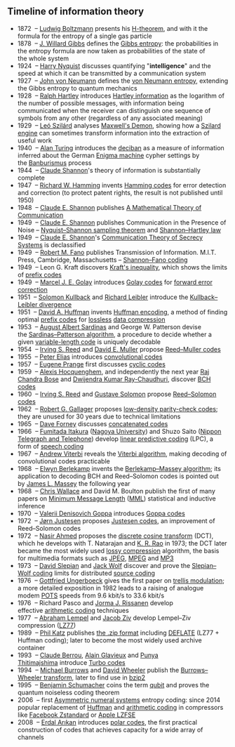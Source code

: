 
<h2 id="Timeline of information theory">Timeline of information theory </h2>

<ul>
<li>1872&nbsp;&nbsp;&ndash;&nbsp;<a href="https://en.wikipedia.org/wiki/Ludwig_Boltzmann" target="_blank" rel="nofollow noopener">Ludwig Boltzmann</a>&nbsp;presents his&nbsp;<a href="https://en.wikipedia.org/wiki/H-theorem" target="_blank" rel="nofollow noopener">H-theorem</a>, and with it the formula&nbsp;for the entropy of a single gas particle</li>
<li>1878&nbsp;&nbsp;&ndash;&nbsp;<a href="https://en.wikipedia.org/wiki/J._Willard_Gibbs" target="_blank" rel="nofollow noopener">J. Willard Gibbs</a>&nbsp;defines the&nbsp;<a href="https://en.wikipedia.org/wiki/Gibbs_entropy" target="_blank" rel="nofollow noopener">Gibbs entropy</a>: the probabilities in the entropy formula are now taken as probabilities of the state of the&nbsp;whole&nbsp;system</li>
<li>1924&nbsp;&nbsp;&ndash;&nbsp;<a href="https://en.wikipedia.org/wiki/Harry_Nyquist" target="_blank" rel="nofollow noopener">Harry Nyquist</a>&nbsp;discusses quantifying "<strong>intelligence</strong>" and the speed at which it can be transmitted by a communication system</li>
<li>1927&nbsp;&nbsp;&ndash;&nbsp;<a href="https://en.wikipedia.org/wiki/John_von_Neumann" target="_blank" rel="nofollow noopener">John von Neumann</a>&nbsp;defines the&nbsp;<a href="https://en.wikipedia.org/wiki/Von_Neumann_entropy" target="_blank" rel="nofollow noopener">von Neumann entropy</a>, extending the Gibbs entropy to quantum mechanics</li>
<li>1928&nbsp;&nbsp;&ndash;&nbsp;<a href="https://en.wikipedia.org/wiki/Ralph_Hartley" target="_blank" rel="nofollow noopener">Ralph Hartley</a>&nbsp;introduces&nbsp;<a href="https://en.wikipedia.org/wiki/Hartley_information" target="_blank" rel="nofollow noopener">Hartley information</a>&nbsp;as the logarithm of the number of possible messages, with information being communicated when the receiver can distinguish one sequence of symbols from any other (regardless of any associated meaning)</li>
<li>1929&nbsp;&nbsp;&ndash;&nbsp;<a href="https://en.wikipedia.org/wiki/Le%C3%B3_Szil%C3%A1rd" target="_blank" rel="nofollow noopener">Le&oacute; Szil&aacute;rd</a>&nbsp;analyses&nbsp;<a href="https://en.wikipedia.org/wiki/Maxwell%27s_Demon" target="_blank" rel="nofollow noopener">Maxwell's Demon</a>, showing how a&nbsp;<a href="https://en.wikipedia.org/wiki/Szilard_engine" target="_blank" rel="nofollow noopener">Szilard engine</a>&nbsp;can sometimes transform information into the extraction of useful work</li>
<li>1940&nbsp;&nbsp;&ndash;&nbsp;<a href="https://en.wikipedia.org/wiki/Alan_Turing" target="_blank" rel="nofollow noopener">Alan Turing</a>&nbsp;introduces the&nbsp;<a href="https://en.wikipedia.org/wiki/Deciban" target="_blank" rel="nofollow noopener">deciban</a>&nbsp;as a measure of information inferred about the German&nbsp;<a href="https://en.wikipedia.org/wiki/Enigma_machine" target="_blank" rel="nofollow noopener">Enigma machine</a>&nbsp;cypher settings by the&nbsp;<a href="https://en.wikipedia.org/wiki/Banburismus" target="_blank" rel="nofollow noopener">Banburismus</a>&nbsp;process</li>
<li>1944&nbsp;&nbsp;&ndash;&nbsp;<a href="https://en.wikipedia.org/wiki/Claude_Shannon" target="_blank" rel="nofollow noopener">Claude Shannon</a>'s theory of information is substantially complete</li>
<li>1947&nbsp;&nbsp;&ndash;&nbsp;<a href="https://en.wikipedia.org/wiki/Richard_W._Hamming" target="_blank" rel="nofollow noopener">Richard W. Hamming</a>&nbsp;invents&nbsp;<a href="https://en.wikipedia.org/wiki/Hamming_code" target="_blank" rel="nofollow noopener">Hamming codes</a>&nbsp;for error detection and correction (to protect patent rights, the result is not published until 1950)</li>
<li>1948&nbsp;&nbsp;&ndash;&nbsp;<a href="https://en.wikipedia.org/wiki/Claude_E._Shannon" target="_blank" rel="nofollow noopener">Claude E. Shannon</a>&nbsp;publishes&nbsp;<a href="https://en.wikipedia.org/wiki/A_Mathematical_Theory_of_Communication" target="_blank" rel="nofollow noopener">A Mathematical Theory of Communication</a></li>
<li>1949&nbsp;&nbsp;&ndash;&nbsp;<a href="https://en.wikipedia.org/wiki/Claude_E._Shannon" target="_blank" rel="nofollow noopener">Claude E. Shannon</a>&nbsp;publishes&nbsp;Communication in the Presence of Noise&nbsp;&ndash;&nbsp;<a href="https://en.wikipedia.org/wiki/Nyquist%E2%80%93Shannon_sampling_theorem" target="_blank" rel="nofollow noopener">Nyquist&ndash;Shannon sampling theorem</a>&nbsp;and&nbsp;<a href="https://en.wikipedia.org/wiki/Shannon%E2%80%93Hartley_law" target="_blank" rel="nofollow noopener">Shannon&ndash;Hartley law</a></li>
<li>1949&nbsp;&nbsp;&ndash;&nbsp;<a href="https://en.wikipedia.org/wiki/Claude_E._Shannon" target="_blank" rel="nofollow noopener">Claude E. Shannon</a>'s&nbsp;<a href="https://en.wikipedia.org/wiki/Communication_Theory_of_Secrecy_Systems" target="_blank" rel="nofollow noopener">Communication Theory of Secrecy Systems</a>&nbsp;is declassified</li>
<li>1949&nbsp;&nbsp;&ndash;&nbsp;<a href="https://en.wikipedia.org/wiki/Robert_M._Fano" target="_blank" rel="nofollow noopener">Robert M. Fano</a>&nbsp;publishes&nbsp;Transmission of Information. M.I.T. Press, Cambridge, Massachusetts &ndash;&nbsp;<a href="https://en.wikipedia.org/wiki/Shannon%E2%80%93Fano_coding" target="_blank" rel="nofollow noopener">Shannon&ndash;Fano coding</a></li>
<li>1949&nbsp;&nbsp;&ndash; Leon G. Kraft discovers&nbsp;<a href="https://en.wikipedia.org/wiki/Kraft%27s_inequality" target="_blank" rel="nofollow noopener">Kraft's inequality</a>, which shows the limits of&nbsp;<a href="https://en.wikipedia.org/wiki/Prefix_codes" target="_blank" rel="nofollow noopener">prefix codes</a></li>
<li>1949&nbsp;&nbsp;&ndash;&nbsp;<a href="https://en.wikipedia.org/wiki/Marcel_J._E._Golay" target="_blank" rel="nofollow noopener">Marcel J. E. Golay</a>&nbsp;introduces&nbsp;<a href="https://en.wikipedia.org/wiki/Golay_code_(disambiguation)" target="_blank" rel="nofollow noopener">Golay codes</a>&nbsp;for&nbsp;<a href="https://en.wikipedia.org/wiki/Forward_error_correction" target="_blank" rel="nofollow noopener">forward error correction</a></li>
<li>1951&nbsp;&nbsp;&ndash;&nbsp;<a href="https://en.wikipedia.org/wiki/Solomon_Kullback" target="_blank" rel="nofollow noopener">Solomon Kullback</a>&nbsp;and&nbsp;<a href="https://en.wikipedia.org/wiki/Richard_Leibler" target="_blank" rel="nofollow noopener">Richard Leibler</a>&nbsp;introduce the&nbsp;<a href="https://en.wikipedia.org/wiki/Kullback%E2%80%93Leibler_divergence" target="_blank" rel="nofollow noopener">Kullback&ndash;Leibler divergence</a></li>
<li>1951&nbsp;&nbsp;&ndash;&nbsp;<a href="https://en.wikipedia.org/wiki/David_A._Huffman" target="_blank" rel="nofollow noopener">David A. Huffman</a>&nbsp;invents&nbsp;<a href="https://en.wikipedia.org/wiki/Huffman_encoding" target="_blank" rel="nofollow noopener">Huffman encoding</a>, a method of finding optimal&nbsp;<a href="https://en.wikipedia.org/wiki/Prefix_codes" target="_blank" rel="nofollow noopener">prefix codes</a>&nbsp;for&nbsp;<a href="https://en.wikipedia.org/wiki/Lossless" target="_blank" rel="nofollow noopener">lossless</a>&nbsp;<a href="https://en.wikipedia.org/wiki/Data_compression" target="_blank" rel="nofollow noopener">data compression</a></li>
<li>1953&nbsp;&nbsp;&ndash;&nbsp;<a href="https://en.wikipedia.org/w/index.php?title=August_Albert_Sardinas&amp;action=edit&amp;redlink=1" target="_blank" rel="nofollow noopener">August Albert Sardinas</a>&nbsp;and George W. Patterson devise the&nbsp;<a href="https://en.wikipedia.org/wiki/Sardinas%E2%80%93Patterson_algorithm" target="_blank" rel="nofollow noopener">Sardinas&ndash;Patterson algorithm</a>, a procedure to decide whether a given&nbsp;<a href="https://en.wikipedia.org/wiki/Variable-length_code" target="_blank" rel="nofollow noopener">variable-length code</a>&nbsp;is uniquely decodable</li>
<li>1954&nbsp;&nbsp;&ndash;&nbsp;<a href="https://en.wikipedia.org/wiki/Irving_S._Reed" target="_blank" rel="nofollow noopener">Irving S. Reed</a>&nbsp;and&nbsp;<a href="https://en.wikipedia.org/wiki/David_E._Muller" target="_blank" rel="nofollow noopener">David E. Muller</a>&nbsp;propose&nbsp;<a href="https://en.wikipedia.org/wiki/Reed%E2%80%93Muller_code" target="_blank" rel="nofollow noopener">Reed&ndash;Muller codes</a></li>
<li>1955&nbsp;&nbsp;&ndash;&nbsp;<a href="https://en.wikipedia.org/wiki/Peter_Elias" target="_blank" rel="nofollow noopener">Peter Elias</a>&nbsp;introduces&nbsp;<a href="https://en.wikipedia.org/wiki/Convolutional_code" target="_blank" rel="nofollow noopener">convolutional codes</a></li>
<li>1957&nbsp;&nbsp;&ndash;&nbsp;<a href="https://en.wikipedia.org/wiki/Eugene_Prange" target="_blank" rel="nofollow noopener">Eugene Prange</a>&nbsp;first discusses&nbsp;<a href="https://en.wikipedia.org/wiki/Cyclic_code" target="_blank" rel="nofollow noopener">cyclic codes</a></li>
<li>1959&nbsp;&nbsp;&ndash;&nbsp;<a href="https://en.wikipedia.org/wiki/Alexis_Hocquenghem" target="_blank" rel="nofollow noopener">Alexis Hocquenghem</a>, and independently the next year&nbsp;<a href="https://en.wikipedia.org/wiki/Raj_Chandra_Bose" target="_blank" rel="nofollow noopener">Raj Chandra Bose</a>&nbsp;and&nbsp;<a href="https://en.wikipedia.org/wiki/Dwijendra_Kumar_Ray-Chaudhuri" target="_blank" rel="nofollow noopener">Dwijendra Kumar Ray-Chaudhuri</a>, discover&nbsp;<a href="https://en.wikipedia.org/wiki/BCH_code" target="_blank" rel="nofollow noopener">BCH codes</a></li>
<li>1960&nbsp;&nbsp;&ndash;&nbsp;<a href="https://en.wikipedia.org/wiki/Irving_S._Reed" target="_blank" rel="nofollow noopener">Irving S. Reed</a>&nbsp;and&nbsp;<a href="https://en.wikipedia.org/wiki/Gustave_Solomon" target="_blank" rel="nofollow noopener">Gustave Solomon</a>&nbsp;propose&nbsp;<a href="https://en.wikipedia.org/wiki/Reed%E2%80%93Solomon_code" target="_blank" rel="nofollow noopener">Reed&ndash;Solomon codes</a></li>
<li>1962&nbsp;&nbsp;&ndash;&nbsp;<a href="https://en.wikipedia.org/wiki/Robert_G._Gallager" target="_blank" rel="nofollow noopener">Robert G. Gallager</a>&nbsp;proposes&nbsp;<a href="https://en.wikipedia.org/wiki/Low-density_parity-check_code" target="_blank" rel="nofollow noopener">low-density parity-check codes</a>; they are unused for 30 years due to technical limitations</li>
<li>1965&nbsp;&nbsp;&ndash;&nbsp;<a href="https://en.wikipedia.org/wiki/Dave_Forney" target="_blank" rel="nofollow noopener">Dave Forney</a>&nbsp;discusses&nbsp;<a href="https://en.wikipedia.org/wiki/Concatenated_code" target="_blank" rel="nofollow noopener">concatenated codes</a></li>
<li>1966&nbsp;&nbsp;&ndash;&nbsp;<a href="https://en.wikipedia.org/wiki/Fumitada_Itakura" target="_blank" rel="nofollow noopener">Fumitada Itakura</a>&nbsp;(<a href="https://en.wikipedia.org/wiki/Nagoya_University" target="_blank" rel="nofollow noopener">Nagoya University</a>) and Shuzo Saito (<a href="https://en.wikipedia.org/wiki/Nippon_Telegraph_and_Telephone" target="_blank" rel="nofollow noopener">Nippon Telegraph and Telephone</a>) develop&nbsp;<a href="https://en.wikipedia.org/wiki/Linear_predictive_coding" target="_blank" rel="nofollow noopener">linear predictive coding</a>&nbsp;(LPC), a form of&nbsp;<a href="https://en.wikipedia.org/wiki/Speech_coding" target="_blank" rel="nofollow noopener">speech coding</a></li>
<li>1967&nbsp;&nbsp;&ndash;&nbsp;<a href="https://en.wikipedia.org/wiki/Andrew_Viterbi" target="_blank" rel="nofollow noopener">Andrew Viterbi</a>&nbsp;reveals the&nbsp;<a href="https://en.wikipedia.org/wiki/Viterbi_algorithm" target="_blank" rel="nofollow noopener">Viterbi algorithm</a>, making decoding of convolutional codes practicable</li>
<li>1968&nbsp;&nbsp;&ndash;&nbsp;<a href="https://en.wikipedia.org/wiki/Elwyn_Berlekamp" target="_blank" rel="nofollow noopener">Elwyn Berlekamp</a>&nbsp;invents the&nbsp;<a href="https://en.wikipedia.org/wiki/Berlekamp%E2%80%93Massey_algorithm" target="_blank" rel="nofollow noopener">Berlekamp&ndash;Massey algorithm</a>; its application to decoding BCH and Reed&ndash;Solomon codes is pointed out by&nbsp;<a href="https://en.wikipedia.org/wiki/James_Lee_Massey" target="_blank" rel="nofollow noopener">James L. Massey</a>&nbsp;the following year</li>
<li>1968&nbsp;&nbsp;&ndash;&nbsp;<a href="https://en.wikipedia.org/wiki/Chris_Wallace_(computer_scientist)" target="_blank" rel="nofollow noopener">Chris Wallace</a>&nbsp;and David M. Boulton publish the first of many papers on&nbsp;<a href="https://en.wikipedia.org/wiki/Minimum_Message_Length" target="_blank" rel="nofollow noopener">Minimum Message Length</a>&nbsp;(<a href="https://en.wikipedia.org/wiki/Minimum_Message_Length" target="_blank" rel="nofollow noopener">MML</a>) statistical and inductive inference</li>
<li>1970&nbsp;&nbsp;&ndash;&nbsp;<a href="https://en.wikipedia.org/wiki/Valerii_Denisovich_Goppa" target="_blank" rel="nofollow noopener">Valerii Denisovich Goppa</a>&nbsp;introduces&nbsp;<a href="https://en.wikipedia.org/wiki/Goppa_code" target="_blank" rel="nofollow noopener">Goppa codes</a></li>
<li>1972&nbsp;&nbsp;&ndash;&nbsp;<a href="https://en.wikipedia.org/w/index.php?title=J%C3%B8rn_Justesen&amp;action=edit&amp;redlink=1" target="_blank" rel="nofollow noopener">J&oslash;rn Justesen</a>&nbsp;proposes&nbsp;<a href="https://en.wikipedia.org/wiki/Justesen_code" target="_blank" rel="nofollow noopener">Justesen codes</a>, an improvement of Reed&ndash;Solomon codes</li>
<li>1972&nbsp;&nbsp;&ndash;&nbsp;<a href="https://en.wikipedia.org/wiki/N._Ahmed" target="_blank" rel="nofollow noopener">Nasir Ahmed</a>&nbsp;proposes the&nbsp;<a href="https://en.wikipedia.org/wiki/Discrete_cosine_transform" target="_blank" rel="nofollow noopener">discrete cosine transform</a>&nbsp;(DCT), which he develops with T. Natarajan and&nbsp;<a href="https://en.wikipedia.org/wiki/K._R._Rao" target="_blank" rel="nofollow noopener">K. R. Rao</a>&nbsp;in 1973;&nbsp;the DCT later became the most widely used&nbsp;<a href="https://en.wikipedia.org/wiki/Lossy_compression" target="_blank" rel="nofollow noopener">lossy compression</a>&nbsp;algorithm, the basis for multimedia formats such as&nbsp;<a href="https://en.wikipedia.org/wiki/JPEG" target="_blank" rel="nofollow noopener">JPEG</a>,&nbsp;<a href="https://en.wikipedia.org/wiki/MPEG" target="_blank" rel="nofollow noopener">MPEG</a>&nbsp;and&nbsp;<a href="https://en.wikipedia.org/wiki/MP3" target="_blank" rel="nofollow noopener">MP3</a></li>
<li>1973&nbsp;&nbsp;&ndash;&nbsp;<a href="https://en.wikipedia.org/wiki/David_Slepian" target="_blank" rel="nofollow noopener">David Slepian</a>&nbsp;and&nbsp;<a href="https://en.wikipedia.org/wiki/Jack_Keil_Wolf" target="_blank" rel="nofollow noopener">Jack Wolf</a>&nbsp;discover and prove the&nbsp;<a href="https://en.wikipedia.org/wiki/Slepian%E2%80%93Wolf_coding" target="_blank" rel="nofollow noopener">Slepian&ndash;Wolf coding</a>&nbsp;limits for distributed&nbsp;<a href="https://en.wikipedia.org/wiki/Source_coding" target="_blank" rel="nofollow noopener">source coding</a></li>
<li>1976&nbsp;&nbsp;&ndash;&nbsp;<a href="https://en.wikipedia.org/wiki/Gottfried_Ungerboeck" target="_blank" rel="nofollow noopener">Gottfried Ungerboeck</a>&nbsp;gives the first paper on&nbsp;<a href="https://en.wikipedia.org/wiki/Trellis_modulation" target="_blank" rel="nofollow noopener">trellis modulation</a>; a more detailed exposition in 1982 leads to a raising of analogue modem&nbsp;<a href="https://en.wikipedia.org/wiki/Plain_old_telephone_service" target="_blank" rel="nofollow noopener">POTS</a>&nbsp;speeds from 9.6 kbit/s to 33.6 kbit/s</li>
<li>1976&nbsp;&nbsp;&ndash; Richard Pasco and&nbsp;<a href="https://en.wikipedia.org/wiki/Jorma_J._Rissanen" target="_blank" rel="nofollow noopener">Jorma J. Rissanen</a>&nbsp;develop effective&nbsp;<a href="https://en.wikipedia.org/wiki/Arithmetic_coding" target="_blank" rel="nofollow noopener">arithmetic coding</a>&nbsp;techniques</li>
<li>1977&nbsp;&nbsp;&ndash;&nbsp;<a href="https://en.wikipedia.org/wiki/Abraham_Lempel" target="_blank" rel="nofollow noopener">Abraham Lempel</a>&nbsp;and&nbsp;<a href="https://en.wikipedia.org/wiki/Jacob_Ziv" target="_blank" rel="nofollow noopener">Jacob Ziv</a>&nbsp;develop Lempel&ndash;Ziv compression (<a href="https://en.wikipedia.org/wiki/LZ77" target="_blank" rel="nofollow noopener">LZ77</a>)</li>
<li>1989&nbsp;&nbsp;&ndash;&nbsp;<a href="https://en.wikipedia.org/wiki/Phil_Katz" target="_blank" rel="nofollow noopener">Phil Katz</a>&nbsp;publishes&nbsp;<a href="https://en.wikipedia.org/wiki/ZIP_(file_format)" target="_blank" rel="nofollow noopener">the&nbsp;.zip&nbsp;format</a>&nbsp;including&nbsp;<a href="https://en.wikipedia.org/wiki/DEFLATE" target="_blank" rel="nofollow noopener">DEFLATE</a>&nbsp;(LZ77 + Huffman coding); later to become the most widely used archive container</li>
<li>1993&nbsp;&nbsp;&ndash;&nbsp;<a href="https://en.wikipedia.org/wiki/Claude_Berrou" target="_blank" rel="nofollow noopener">Claude Berrou</a>,&nbsp;<a href="https://en.wikipedia.org/wiki/Alain_Glavieux" target="_blank" rel="nofollow noopener">Alain Glavieux</a>&nbsp;and&nbsp;<a href="https://en.wikipedia.org/wiki/Punya_Thitimajshima" target="_blank" rel="nofollow noopener">Punya Thitimajshima</a>&nbsp;introduce&nbsp;<a href="https://en.wikipedia.org/wiki/Turbo_code" target="_blank" rel="nofollow noopener">Turbo codes</a></li>
<li>1994&nbsp;&nbsp;&ndash;&nbsp;<a href="https://en.wikipedia.org/wiki/Michael_Burrows" target="_blank" rel="nofollow noopener">Michael Burrows</a>&nbsp;and&nbsp;<a href="https://en.wikipedia.org/wiki/David_Wheeler_(computer_scientist)" target="_blank" rel="nofollow noopener">David Wheeler</a>&nbsp;publish the&nbsp;<a href="https://en.wikipedia.org/wiki/Burrows%E2%80%93Wheeler_transform" target="_blank" rel="nofollow noopener">Burrows&ndash;Wheeler transform</a>, later to find use in&nbsp;<a href="https://en.wikipedia.org/wiki/Bzip2" target="_blank" rel="nofollow noopener">bzip2</a></li>
<li>1995&nbsp;&nbsp;&ndash;&nbsp;<a href="https://en.wikipedia.org/wiki/Benjamin_Schumacher" target="_blank" rel="nofollow noopener">Benjamin Schumacher</a>&nbsp;coins the term&nbsp;<a href="https://en.wikipedia.org/wiki/Qubit" target="_blank" rel="nofollow noopener">qubit</a>&nbsp;and proves the quantum noiseless coding theorem</li>
<li>2006&nbsp;&nbsp;&ndash; first&nbsp;<a href="https://en.wikipedia.org/wiki/Asymmetric_numeral_systems" target="_blank" rel="nofollow noopener">Asymmetric numeral systems</a>&nbsp;entropy coding: since 2014 popular replacement of&nbsp;<a href="https://en.wikipedia.org/wiki/Huffman_coding" target="_blank" rel="nofollow noopener">Huffman</a>&nbsp;and&nbsp;<a href="https://en.wikipedia.org/wiki/Arithmetic_coding" target="_blank" rel="nofollow noopener">arithmetic coding</a>&nbsp;in compressors like&nbsp;<a href="https://en.wikipedia.org/wiki/Zstandard" target="_blank" rel="nofollow noopener">Facebook Zstandard</a>&nbsp;or&nbsp;<a href="https://en.wikipedia.org/wiki/LZFSE" target="_blank" rel="nofollow noopener">Apple LZFSE</a></li>
<li>2008&nbsp;&nbsp;&ndash;&nbsp;<a href="https://en.wikipedia.org/wiki/Erdal_Ar%C4%B1kan" target="_blank" rel="nofollow noopener">Erdal Arıkan</a>&nbsp;introduces&nbsp;<a href="https://en.wikipedia.org/wiki/Polar_code_(coding_theory)" target="_blank" rel="nofollow noopener">polar codes</a>, the first practical construction of codes that achieves capacity for a wide array of channels</li>
</ul>
</br>
